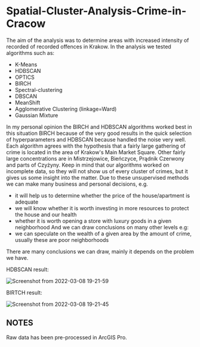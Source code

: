 # Spatial-Cluster-Analysis-Crime-in-Cracow
The aim of the analysis was to determine areas with increased intensity of recorded
of recorded offences in Krakow.
In the analysis we tested algorithms such as:
- K-Means
- HDBSCAN
- OPTICS
- BIRCH
- Spectral-clustering
- DBSCAN
- MeanShift
- Agglomerative Clustering (linkage=Ward)
- Gaussian Mixture

In my personal opinion the BIRCH and HDBSCAN algorithms worked best in this situation BIRCH because of the very good results in the quick selection of hyperparameters and HDBSCAN because handled the noise very well.
Each algorithm agrees with the hypothesis that a fairly large gathering of crime is located in
the area of Krakow's Main Market Square.
Other fairly large concentrations are in Mistrzejowice, Bieńczyce, Prądnik Czerwony and parts of Czyżyny.
Keep in mind that our algorithms worked on incomplete data, so they will not show us
of every cluster of crimes, but it gives us some insight into the matter.
Due to these unsupervised methods we can make many business and personal
decisions, e.g.
- it will help us to determine whether the price of the house/apartment is adequate
- we will know whether it is worth investing in more resources to protect the house and our health
- whether it is worth opening a store with luxury goods in a given neighborhood
And we can draw conclusions on many other levels e.g:
- we can speculate on the wealth of a given area by the amount of crime, usually these are poor
neighborhoods

There are many conclusions we can draw, mainly it depends on the problem we have.

HDBSCAN result:

![Screenshot from 2022-03-08 19-21-59](https://user-images.githubusercontent.com/81774440/157301622-d66ad23c-1f8f-4f06-b3b3-90b8b97bcd64.png)

BIRTCH result:

![Screenshot from 2022-03-08 19-21-45](https://user-images.githubusercontent.com/81774440/157302116-5fcb4fb2-4c1f-48fa-acf1-9a6a1e6b95b2.png)

## NOTES
Raw data has been pre-processed in ArcGIS Pro.
